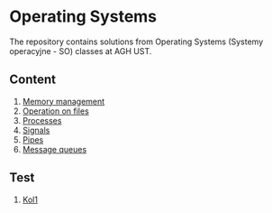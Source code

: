 # Operating Systems 

The repository contains solutions from Operating Systems
(Systemy operacyjne - SO) classes at AGH UST.

## Content

1. [Memory management](https://github.com/zawislakm/Operating_Systems_AGH_UST/tree/master/cw01)
2. [Operation on files](https://github.com/zawislakm/Operating_Systems_AGH_UST/tree/master/cw02)
3. [Processes](https://github.com/zawislakm/Operating_Systems_AGH_UST/tree/master/cw03)
4. [Signals](https://github.com/zawislakm/Operating_Systems_AGH_UST/tree/master/cw04)
5. [Pipes](https://github.com/zawislakm/Operating_Systems_AGH_UST/tree/master/cw05)
6. [Message queues](https://github.com/zawislakm/Operating_Systems_AGH_UST/tree/master/cw06)


## Test
1. [Kol1](https://github.com/zawislakm/Operating_Systems_AGH_UST/tree/master/kol1)
